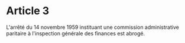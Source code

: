 # Article 3

L'arrêté du 14 novembre 1959 instituant une commission administrative paritaire à l'inspection générale des finances est abrogé.
